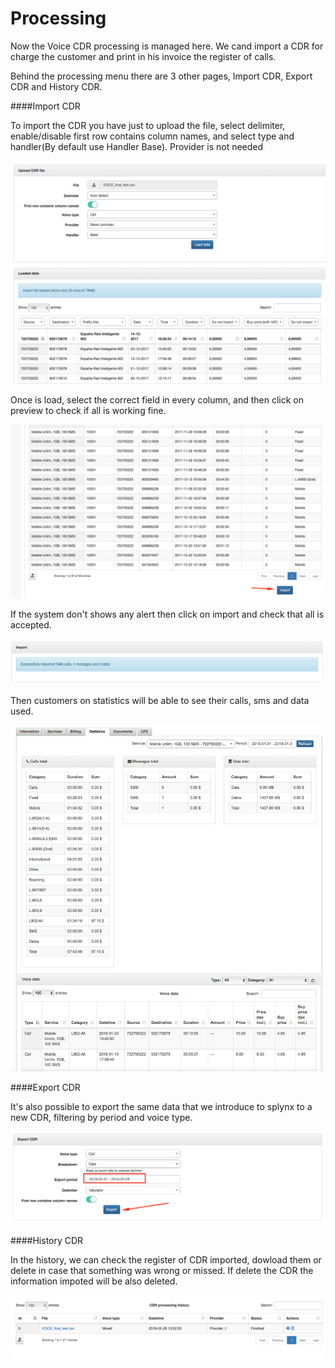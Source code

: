 Processing
==========

Now the Voice CDR processing is managed here. We cand import a CDR for charge the customer and print in his invoice the register of calls.

Behind the processing menu there are 3 other pages, Import CDR, Export CDR and History CDR.


####Import CDR

To import the CDR you have just to upload the file, select delimiter, enable/disable first row contains column names, and select type and handler(By default use Handler Base). Provider is not needed

![Upload](./upload.png)

Once is load, select the correct field in every column, and then click on preview to check if all is working fine.

![Import](./import.png)

If the system don't shows any alert then click on import and check that all is accepted.

![Alert](./alert.png)

Then customers on statistics will be able to see their calls, sms and data used.

![Statistics](./statistics.png)


####Export CDR

It's also possible to export the same data that we introduce to splynx to a new CDR, filtering by period and voice type.

![Export](./export.png)


####History CDR

In the history, we can check the register of CDR imported, dowload them or delete in case that something was wrong or missed. If delete the CDR the information impoted will be also deleted.

![History](./history.png)